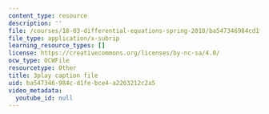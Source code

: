 ```yaml
---
content_type: resource
description: ''
file: /courses/18-03-differential-equations-spring-2010/ba547346984cd1febce4a2263212c2a5_SioXozu-Loo.srt
file_type: application/x-subrip
learning_resource_types: []
license: https://creativecommons.org/licenses/by-nc-sa/4.0/
ocw_type: OCWFile
resourcetype: Other
title: 3play caption file
uid: ba547346-984c-d1fe-bce4-a2263212c2a5
video_metadata:
  youtube_id: null
---
```

